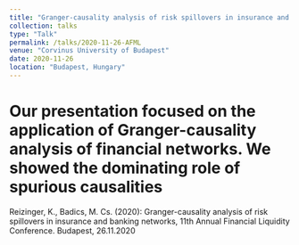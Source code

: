 ```yaml
---
title: "Granger-causality analysis of risk spillovers in insurance and banking networks"
collection: talks
type: "Talk"
permalink: /talks/2020-11-26-AFML
venue: "Corvinus University of Budapest"
date: 2020-11-26
location: "Budapest, Hungary"
---
```

# Our presentation focused on the application of Granger-causality analysis of financial networks. We showed the dominating role of spurious causalities

Reizinger, K., Badics, M. Cs. (2020): Granger-causality analysis of risk spillovers in insurance and banking networks, 11th Annual Financial Liquidity Conference. Budapest, 26.11.2020
